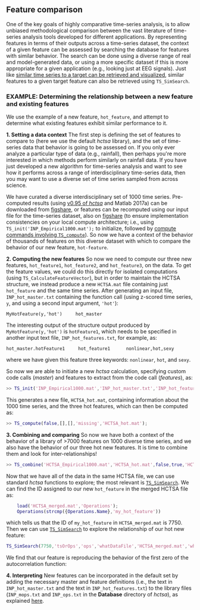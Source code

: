 ## Feature comparison

One of the key goals of highly comparative time-series analysis, is to allow unbiased methodological comparison between the vast literature of time-series analysis tools developed for different applications.
By representing features in terms of their outputs across a time-series dataset, the context of a given feature can be assessed by searching the database for features with similar behavior.
The search can be done using a diverse range of real and model-generated data, or using a more specific dataset if this is more appropriate for a given application (e.g., looking just at EEG signals).
Just like [similar time series to a target can be retrieved and visualized](sim_search.md), similar features to a given target feature can also be retrieved using `TS_SimSearch`.

### EXAMPLE: Determining the relationship between a new feature and existing features
We use the example of a new feature, `hot_feature`, and attempt to determine what existing features exhibit similar performance to it.

**1. Setting a data context**
The first step is defining the set of features to compare to (here we use the default *hctsa* library), and the set of time-series data that behavior is going to be assessed on.
If you only ever analyze a particular type of data (e.g., rainfall), then perhaps you're more interested in which methods perform similarly on rainfall data.
If you have just developed a new algorithm for time-series analysis and want to see how it performs across a range of interdisciplinary time-series data, then you may want to use a diverse set of time series sampled from across science.

We have curated a diverse interdisciplinary set of 1000 time series.
Pre-computed results (using [v0.95 of *hctsa*](https://github.com/benfulcher/hctsa/releases/tag/v0.95) and Matlab 2017a) can be downloaded from [figshare](https://figshare.com/articles/1000_Empirical_Time_series/5436136), or features can be recomputed using our input file for the time-series dataset, also on [figshare](https://figshare.com/articles/1000_Empirical_Time_series/5436136) (to ensure implementation consistencies on your local compute architecture; i.e., using `TS_init('INP_Empirical1000.mat');` to initialize, followed by [compute commands involving `TS_compute`](running_computations.md)).
So now we have a context of the behavior of thousands of features on this diverse dataset with which to compare the behavior of our new feature, `hot-feature`.

**2. Computing the new features**
So now we need to compute our three new features, `hot_feature1`, `hot_feature2`, and `hot_feature3`, on the data.
To get the feature values, we could do this directly for isolated computations (using `TS_CalculateFeatureVector`), but in order to maintain the HCTSA structure, we instead produce a new `HCTSA.mat` file containing just `hot_feature` and the same time series.
After generating an input file, `INP_hot_master.txt` containing the function call (using z-scored time series, `y`, and using a second input argument, `'hot'`):
```
MyHotFeature(y,'hot')     hot_master
```

The interesting output of the structure output produced by `MyHotFeature(y,'hot')` is `hotFeature1`, which needs to be specified in another input text file, `INP_hot_features.txt`, for example, as:
```
hot_master.hotFeature1     hot_feature1      nonlinear,hot,sexy
```
where we have given this feature three keywords: `nonlinear`, `hot`, and `sexy`.

So now we are able to initiate a new *hctsa* calculation, specifying custom code calls (*master*) and features to extract from the code call (*features*), as:
```matlab
>> TS_init('INP_Empirical1000.mat','INP_hot_master.txt','INP_hot_features.txt',true,'HCTSA_hot.mat');
```
This generates a new file, `HCTSA_hot.mat`, containing information about the 1000 time series, and the three hot features, which can then be computed as:
```matlab
>> TS_compute(false,[],[],'missing','HCTSA_hot.mat');
```

**3. Combining and comparing**
So now we have both a context of the behavior of a library of >7000 features on 1000 diverse time series, and we also have the behavior of our three hot new features.
It is time to combine them and look for inter-relationships!

```matlab
>> TS_combine('HCTSA_Empirical1000.mat','HCTSA_hot.mat',false,true,'HCTSA_merged.mat');
```

Now that we have all of the data in the same HCTSA file, we can use standard *hctsa* functions to explore; the most relevant is [`TS_SimSearch`](sim_search.md).
We can find the ID assigned to our new `hot_feature` in the merged HCTSA file as:
```matlab
    load('HCTSA_merged.mat','Operations');
    Operations(strcmp({Operations.Name},'my_hot_feature'))
```
which tells us that the ID of `my_hot_feature` in `HCTSA_merged.mat` is 7750.
Then we can use [`TS_SimSearch`](sim_search.md) to explore the relationship of our hot new feature:

```matlab
TS_SimSearch(7750,'tsOrOps','ops','whatDataFile','HCTSA_merged.mat','whatPlots',{'scatter','matrix'})
```

We find that our feature is reproducing the behavior of the first zero of the autocorrelation function:


**4. Interpreting**
New features can be incorporated in the default set by adding the necessary master and feature definitions (i.e., the text in `INP_hot_master.txt` and the text in `INP_hot_features.txt`) to the library files (`INP_mops.txt` and `INP_ops.txt` in the **Database** directory of *hctsa*), as explained [here](inputfiles.md).
